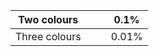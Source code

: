 | Two colours       |                        |                                                                                            | 0.1%         |
| ----------------- | ---------------------- | ------------------------------------------------------------------------------------------ | ------------ |
| Three colours     |                        |                                                                                            | 0.01%        |

